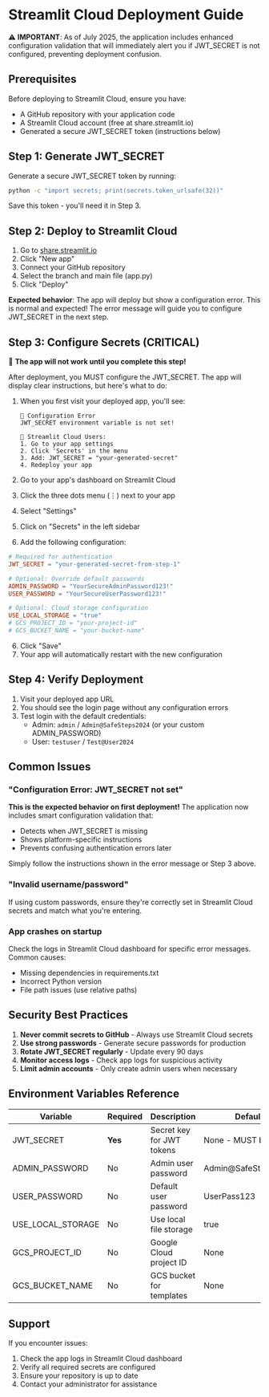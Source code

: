 # Streamlit Cloud Deployment Guide

⚠️ **IMPORTANT**: As of July 2025, the application includes enhanced configuration validation that will immediately alert you if JWT_SECRET is not configured, preventing deployment confusion.

## Prerequisites

Before deploying to Streamlit Cloud, ensure you have:
- A GitHub repository with your application code
- A Streamlit Cloud account (free at share.streamlit.io)
- Generated a secure JWT_SECRET token (instructions below)

## Step 1: Generate JWT_SECRET

Generate a secure JWT_SECRET token by running:

```bash
python -c "import secrets; print(secrets.token_urlsafe(32))"
```

Save this token - you'll need it in Step 3.

## Step 2: Deploy to Streamlit Cloud

1. Go to [share.streamlit.io](https://share.streamlit.io)
2. Click "New app"
3. Connect your GitHub repository
4. Select the branch and main file (app.py)
5. Click "Deploy"

**Expected behavior**: The app will deploy but show a configuration error. This is normal and expected! The error message will guide you to configure JWT_SECRET in the next step.

## Step 3: Configure Secrets (CRITICAL)

🔴 **The app will not work until you complete this step!**

After deployment, you MUST configure the JWT_SECRET. The app will display clear instructions, but here's what to do:

1. When you first visit your deployed app, you'll see:
   ```
   🚨 Configuration Error
   JWT_SECRET environment variable is not set!
   
   📱 Streamlit Cloud Users:
   1. Go to your app settings
   2. Click 'Secrets' in the menu
   3. Add: JWT_SECRET = "your-generated-secret"
   4. Redeploy your app
   ```

2. Go to your app's dashboard on Streamlit Cloud
3. Click the three dots menu (⋮) next to your app
4. Select "Settings"
5. Click on "Secrets" in the left sidebar
6. Add the following configuration:

```toml
# Required for authentication
JWT_SECRET = "your-generated-secret-from-step-1"

# Optional: Override default passwords
ADMIN_PASSWORD = "YourSecureAdminPassword123!"
USER_PASSWORD = "YourSecureUserPassword123!"

# Optional: Cloud storage configuration
USE_LOCAL_STORAGE = "true"
# GCS_PROJECT_ID = "your-project-id"
# GCS_BUCKET_NAME = "your-bucket-name"
```

6. Click "Save"
7. Your app will automatically restart with the new configuration

## Step 4: Verify Deployment

1. Visit your deployed app URL
2. You should see the login page without any configuration errors
3. Test login with the default credentials:
   - Admin: `admin` / `Admin@SafeSteps2024` (or your custom ADMIN_PASSWORD)
   - User: `testuser` / `Test@User2024`

## Common Issues

### "Configuration Error: JWT_SECRET not set"

**This is the expected behavior on first deployment!** The application now includes smart configuration validation that:
- Detects when JWT_SECRET is missing
- Shows platform-specific instructions
- Prevents confusing authentication errors later

Simply follow the instructions shown in the error message or Step 3 above.

### "Invalid username/password"

If using custom passwords, ensure they're correctly set in Streamlit Cloud secrets and match what you're entering.

### App crashes on startup

Check the logs in Streamlit Cloud dashboard for specific error messages. Common causes:
- Missing dependencies in requirements.txt
- Incorrect Python version
- File path issues (use relative paths)

## Security Best Practices

1. **Never commit secrets to GitHub** - Always use Streamlit Cloud secrets
2. **Use strong passwords** - Generate secure passwords for production
3. **Rotate JWT_SECRET regularly** - Update every 90 days
4. **Monitor access logs** - Check app logs for suspicious activity
5. **Limit admin accounts** - Only create admin users when necessary

## Environment Variables Reference

| Variable | Required | Description | Default | Notes |
|----------|----------|-------------|---------|---------|
| JWT_SECRET | **Yes** | Secret key for JWT tokens | None - MUST be set | App shows clear error if missing |
| ADMIN_PASSWORD | No | Admin user password | Admin@SafeSteps2024 | Used for default admin account |
| USER_PASSWORD | No | Default user password | UserPass123 | Used for default test user |
| USE_LOCAL_STORAGE | No | Use local file storage | true | Set to false for GCS |
| GCS_PROJECT_ID | No | Google Cloud project ID | None | Required if USE_LOCAL_STORAGE=false |
| GCS_BUCKET_NAME | No | GCS bucket for templates | None | Required if USE_LOCAL_STORAGE=false |

## Support

If you encounter issues:
1. Check the app logs in Streamlit Cloud dashboard
2. Verify all required secrets are configured
3. Ensure your repository is up to date
4. Contact your administrator for assistance